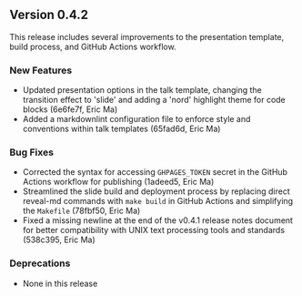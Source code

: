 ## Version 0.4.2

This release includes several improvements to the presentation template, build process, and GitHub Actions workflow.

### New Features

- Updated presentation options in the talk template, changing the transition effect to 'slide' and adding a 'nord' highlight theme for code blocks (6e6fe7f, Eric Ma)
- Added a markdownlint configuration file to enforce style and conventions within talk templates (65fad6d, Eric Ma)

### Bug Fixes

- Corrected the syntax for accessing `GHPAGES_TOKEN` secret in the GitHub Actions workflow for publishing (1adeed5, Eric Ma)
- Streamlined the slide build and deployment process by replacing direct reveal-md commands with `make build` in GitHub Actions and simplifying the `Makefile` (78fbf50, Eric Ma)
- Fixed a missing newline at the end of the v0.4.1 release notes document for better compatibility with UNIX text processing tools and standards (538c395, Eric Ma)

### Deprecations

- None in this release